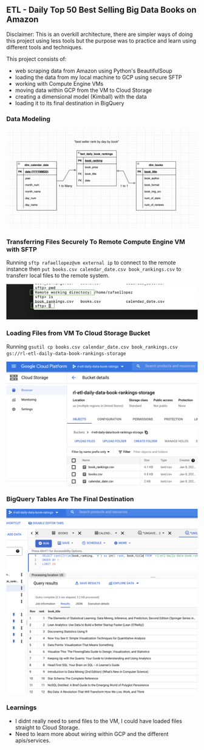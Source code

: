 ## ETL - Daily Top 50 Best Selling Big Data Books on Amazon

Disclaimer: This is an overkill architecture, there are simpler ways of doing this project using less tools but the purpose was to practice and learn using different tools and techniques. 

This project consists of:
- web scraping data from Amazon using Python's BeautifulSoup
- loading the data from my local machine to GCP using secure SFTP 
- working with Compute Engine VMs
- moving data within GCP from the VM to Cloud Storage
- creating a dimensional model (Kimball) with the data
- loading it to its final destination in BigQuery


### Data Modeling

![Data Model/ERD](data-modeling.png)

### Transferring Files Securely To Remote Compute Engine VM with SFTP
Running `sftp rafaellopez@vm external ip` to connect to the remote instance then `put books.csv calendar_date.csv book_rankings.csv` to transferr local files to the remote system. 

![SFTP](sftp-ref.png)

### Loading Files from VM To Cloud Storage Bucket
Running `gsutil cp books.csv calendar_date.csv book_rankings.csv gs://rl-etl-daily-data-book-rankings-storage`

![cloud-storage](cloud-storage.png)

### BigQuery Tables Are The Final Destination

![BigQuery table](bq.png)


### Learnings
- I didnt really need to send files to the VM, I could have loaded files straight to Cloud Storage.
- Need to learn more about wiring within GCP and the different apis/services.